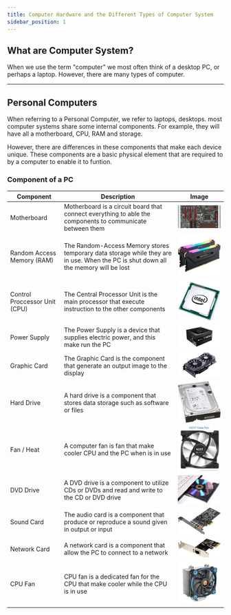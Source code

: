 ```yaml
---
title: Computer Hardware and the Different Types of Computer System
sidebar_position: 1
---
```


## What are Computer System?

When we use the term "computer" we most often think of a desktop PC, or perhaps a laptop. However, there are many types of computer.

---

## Personal Computers

When referring to a Personal Computer, we refer to laptops, desktops. most computer systems share some internal components. For example, they will have all a motherboard, CPU, RAM and storage.

However, there are differences in these components that make each device unique. These components are a basic physical element that are required to by a computer to enable it to funtion.

### Component of a PC

| Component | Description | Image |
| --------- | ----------- | ----- |
| Motherboard | Motherboard is a circuit board that connect everything to able the components to communicate between them | ![](../../../../static/year-12/unit-2/motherboard.jpg) |
| Random Access Memory (RAM) | The Random-Access Memory stores temporary data storage while they are in use. When the PC is shut down all the memory will be lost | ![](../../../../static/year-12/unit-2/ram.jpg) |
| Control Proccessor Unit (CPU) | The Central Processor Unit is the main processor that execute instruction to the other components | ![](../../../../static/year-12/unit-2/cpu.jpg) |
| Power Supply | The Power Supply is a device that supplies electric power, and this make run the PC | ![](../../../../static/year-12/unit-2/powersupply.jpg) |
| Graphic Card | The Graphic Card is the component that generate an output image to the display | ![](../../../../static/year-12/unit-2/graphic-card.jpg) |
| Hard Drive | A hard drive is a component that stores data storage such as software or files | ![](../../../../static/year-12/unit-2/harddrive.jpg) |
| Fan / Heat | A computer fan is fan that make cooler CPU and the PC when is in use | ![](../../../../static/year-12/unit-2/fanheat.jpg) |
| DVD Drive | A DVD drive is a component to utilize CDs or DVDs and read and write to the CD or DVD drive | ![](../../../../static/year-12/unit-2/dvd-drive.jpg) |
| Sound Card | The audio card is a component that produce or reproduce a sound given in output or input | ![](../../../../static/year-12/unit-2/soundcard.jpg) |
| Network Card | A network card is a component that allow the PC to connect to a network | ![](../../../../static/year-12/unit-2/networkcard.jpg) |
| CPU Fan | CPU fan is a dedicated fan for the CPU that make cooler while the CPU is in use | ![](../../../../static/year-12/unit-2/cpufan.jpg) |



